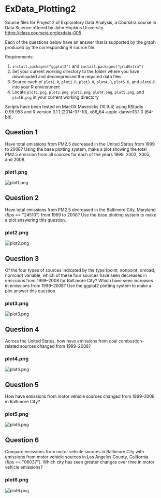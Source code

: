 ExData_Plotting2
================

Source files for Project 2 of Exploratory Data Analysis, a Coursera course in Data Science offered by John Hopkins University. https://class.coursera.org/exdata-005

Each of the questions below have an answer that is supported by the graph produced by the
corresponding R source file.

Requirements:

1. `install.packages("ggplot2")` and `install.packages("gridExtra")`
2. Set your current working directory to the folder where you have downloaded and decompressed the required data files
3. Source each of `plot1.R`, `plot2.R`, `plot3.R`, `plot4.R`, `plot5.R`, and `plot6.R` into your R environment
4. Locate `plot1.png`, `plot2.png`, `plot3.png`, `plot4.png`, `plot5.png`, and `plot6.png` in your current working directory

Scripts have been tested on MacOX Mavericks (10.9.4) using RStudio 0.98.953 and R version 3.1.1 (2014-07-10), x86_64-apple-darwin13.1.0 (64-bit).

## Question 1

Have total emissions from PM2.5 decreased in the United States from 1999 to 2008? Using the base plotting system, make a plot showing the total PM2.5 emission from all sources for each of the years 1999, 2002, 2005, and 2008.

### plot1.png

![plot1.png](plot1.png)

## Question 2

Have total emissions from PM2.5 decreased in the Baltimore City, Maryland (fips == "24510") from 1999 to 2008? Use the base plotting system to make a plot answering this question.

### plot2.png

![plot2.png](plot2.png)

## Question 3

Of the four types of sources indicated by the type (point, nonpoint, onroad, nonroad) variable, which of these four sources have seen decreases in emissions from 1999–2008 for Baltimore City? Which have seen increases in emissions from 1999–2008? Use the ggplot2 plotting system to make a plot answer this question.

### plot3.png

![plot3.png](plot3.png)

## Question 4

Across the United States, how have emissions from coal combustion-related sources changed from 1999–2008?

### plot4.png

![plot4.png](plot4.png)

## Question 5

How have emissions from motor vehicle sources changed from 1999–2008 in Baltimore City?

### plot5.png

![plot5.png](plot5.png)

## Question 6

Compare emissions from motor vehicle sources in Baltimore City with emissions from motor vehicle sources in Los Angeles County, California (fips == "06037"). Which city has seen greater changes over time in motor vehicle emissions?

### plot6.png

![plot6.png](plot6.png)
